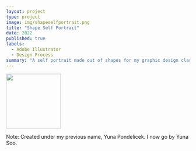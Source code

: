 ```yaml
---
layout: project
type: project
image: img/shapeselfportrait.png
title: "Shape Self Portrait"
date: 2022
published: true
labels:
  - Adobe Illustrator
  - Design Process
summary: "A self portrait made out of shapes for my graphic design class back in highschool 2022."
---
```


<img class="img-fluid" src="../shapeselfportrait.png" width="150px" height="150px">

Note: Created under my previous name, Yuna Pondelicek. I now go by Yuna Soo.
